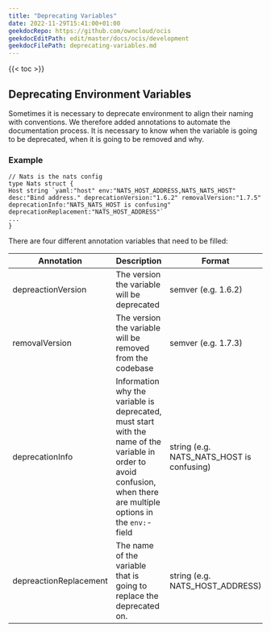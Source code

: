 ```yaml
---
title: "Deprecating Variables"
date: 2022-11-29T15:41:00+01:00
geekdocRepo: https://github.com/owncloud/ocis
geekdocEditPath: edit/master/docs/ocis/development
geekdocFilePath: deprecating-variables.md
---
```


{{< toc >}}

## Deprecating Environment Variables

Sometimes it is necessary to deprecate environment to align their naming with
conventions. We therefore added annotations to automate the documentation
process. It is necessary to know when the variable is going to be deprecated,
when it is going to be removed and why.

### Example

```golang
// Nats is the nats config
type Nats struct {
Host string `yaml:"host" env:"NATS_HOST_ADDRESS,NATS_NATS_HOST" desc:"Bind address." deprecationVersion:"1.6.2" removalVersion:"1.7.5" deprecationInfo:"NATS_NATS_HOST is confusing" deprecationReplacement:"NATS_HOST_ADDRESS"`
...
}
```

There are four different annotation variables that need to be filled:

| Annotation |Description| Format|
|---|---|---|
| depreactionVersion| The version the variable will be deprecated| semver (e.g. 1.6.2)|
| removalVersion| The version the variable will be removed from the codebase| semver (e.g. 1.7.3)|
| deprecationInfo| Information why the variable is deprecated, must start with the name of the variable in order to avoid confusion, when there are multiple options in the `env:`-field | string (e.g. NATS_NATS_HOST is confusing) |
| depreactionReplacement | The name of the variable that is going to replace the deprecated on.| string (e.g. NATS_HOST_ADDRESS)|
